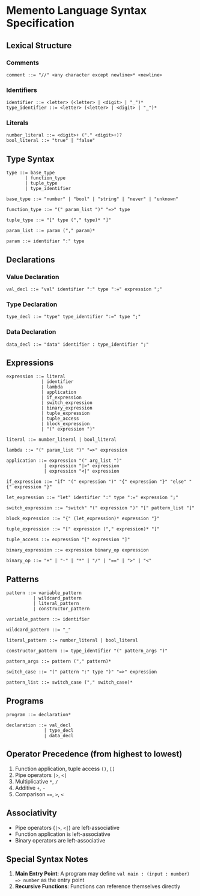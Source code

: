 # Memento Language Syntax Specification

## Lexical Structure

### Comments

```
comment ::= "//" <any character except newline>* <newline>
```

### Identifiers

```
identifier ::= <letter> (<letter> | <digit> | "_")*
type_identifier ::= <letter> (<letter> | <digit> | "_")*
```

### Literals

```
number_literal ::= <digit>+ ("." <digit>+)?
bool_literal ::= "true" | "false"
```

## Type Syntax

```
type ::= base_type
       | function_type
       | tuple_type
       | type_identifier

base_type ::= "number" | "bool" | "string" | "never" | "unknown"

function_type ::= "(" param_list ")" "=>" type

tuple_type ::= "[" type ("," type)* "]"

param_list ::= param ("," param)*

param ::= identifier ":" type
```

## Declarations

### Value Declaration

```
val_decl ::= "val" identifier ":" type ":=" expression ";"
```

### Type Declaration

```
type_decl ::= "type" type_identifier ":=" type ";"
```

### Data Declaration

```
data_decl ::= "data" identifier : type_identifier ";"
```

## Expressions

```
expression ::= literal
             | identifier
             | lambda
             | application
             | if_expression
             | switch_expression
             | binary_expression
             | tuple_expression
             | tuple_access
             | block_expression
             | "(" expression ")"

literal ::= number_literal | bool_literal

lambda ::= "(" param_list ")" "=>" expression

application ::= expression "(" arg_list ")"
              | expression "|>" expression
              | expression "<|" expression

if_expression ::= "if" "(" expression ")" "{" expression "}" "else" "{" expression "}"

let_expression ::= "let" identifier ":" type ":=" expression ";"

switch_expression ::= "switch" "(" expression ")" "[" pattern_list "]"

block_expression ::= "{" (let_expression)* expression "}"

tuple_expression ::= "[" expression ("," expression)* "]"

tuple_access ::= expression "[" expression "]"

binary_expression ::= expression binary_op expression

binary_op ::= "+" | "-" | "*" | "/" | "==" | ">" | "<"
```

## Patterns

```
pattern ::= variable_pattern
          | wildcard_pattern
          | literal_pattern
          | constructor_pattern

variable_pattern ::= identifier

wildcard_pattern ::= "_"

literal_pattern ::= number_literal | bool_literal

constructor_pattern ::= type_identifier "(" pattern_args ")"

pattern_args ::= pattern ("," pattern)*

switch_case ::= "(" pattern ":" type ")" "=>" expression

pattern_list ::= switch_case ("," switch_case)*
```

## Programs

```
program ::= declaration*

declaration ::= val_decl
              | type_decl
              | data_decl
```

## Operator Precedence (from highest to lowest)

1. Function application, tuple access `()`, `[]`
2. Pipe operators `|>`, `<|`
3. Multiplicative `*`, `/`
4. Additive `+`, `-`
5. Comparison `==`, `>`, `<`

## Associativity

- Pipe operators (`|>`, `<|`) are left-associative
- Function application is left-associative
- Binary operators are left-associative

## Special Syntax Notes

1. **Main Entry Point**: A program may define `val main : (input : number) => number` as the entry point
2. **Recursive Functions**: Functions can reference themselves directly

